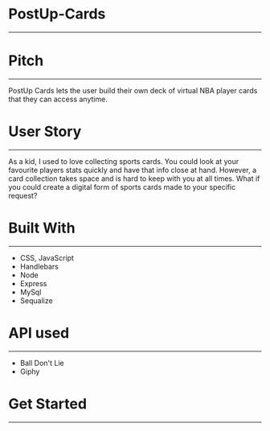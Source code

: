 # PostUp-Cards
--------------------------------------


# Pitch
--------------------------------------
PostUp Cards lets the user build their own deck of virtual NBA player cards that they can access anytime.

# User Story
--------------------------------------
As a kid, I used to love collecting sports cards. You could look at your favourite players stats quickly and have that info close at hand. However, a card collection takes space and is hard to keep with you at all times. What if you could create a digital form of sports cards made to your specific request?

# Built With
---------------------------------------
* CSS, JavaScript
* Handlebars
* Node
* Express
* MySql
* Sequalize

# API used
----------------------------------------
* Ball Don't Lie
* Giphy

# Get Started
-----------------------------------------


